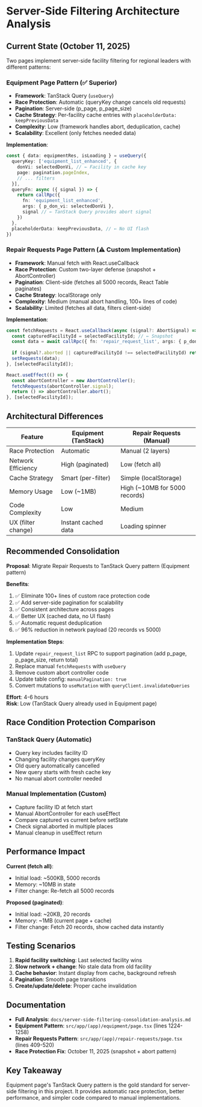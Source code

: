 # Server-Side Filtering Architecture Analysis

## Current State (October 11, 2025)

Two pages implement server-side facility filtering for regional leaders with different patterns:

### Equipment Page Pattern (✅ Superior)
- **Framework**: TanStack Query (`useQuery`)
- **Race Protection**: Automatic (queryKey change cancels old requests)
- **Pagination**: Server-side (p_page, p_page_size)
- **Cache Strategy**: Per-facility cache entries with `placeholderData: keepPreviousData`
- **Complexity**: Low (framework handles abort, deduplication, cache)
- **Scalability**: Excellent (only fetches needed data)

**Implementation**:
```typescript
const { data: equipmentRes, isLoading } = useQuery({
  queryKey: ['equipment_list_enhanced', {
    donVi: selectedDonVi, // ← Facility in cache key
    page: pagination.pageIndex,
    // ... filters
  }],
  queryFn: async ({ signal }) => {
    return callRpc({ 
      fn: 'equipment_list_enhanced', 
      args: { p_don_vi: selectedDonVi },
      signal // ← TanStack Query provides abort signal
    })
  },
  placeholderData: keepPreviousData, // ← No UI flash
})
```

### Repair Requests Page Pattern (⚠️ Custom Implementation)
- **Framework**: Manual fetch with React.useCallback
- **Race Protection**: Custom two-layer defense (snapshot + AbortController)
- **Pagination**: Client-side (fetches all 5000 records, React Table paginates)
- **Cache Strategy**: localStorage only
- **Complexity**: Medium (manual abort handling, 100+ lines of code)
- **Scalability**: Limited (fetches all data, filters client-side)

**Implementation**:
```typescript
const fetchRequests = React.useCallback(async (signal?: AbortSignal) => {
  const capturedFacilityId = selectedFacilityId; // ← Snapshot
  const data = await callRpc({ fn: 'repair_request_list', args: { p_don_vi: capturedFacilityId } })
  
  if (signal?.aborted || capturedFacilityId !== selectedFacilityId) return; // ← Guard
  setRequests(data);
}, [selectedFacilityId]);

React.useEffect(() => {
  const abortController = new AbortController();
  fetchRequests(abortController.signal);
  return () => abortController.abort();
}, [selectedFacilityId]);
```

## Architectural Differences

| Feature | Equipment (TanStack) | Repair Requests (Manual) |
|---------|---------------------|-------------------------|
| Race Protection | Automatic | Manual (2 layers) |
| Network Efficiency | High (paginated) | Low (fetch all) |
| Cache Strategy | Smart (per-filter) | Simple (localStorage) |
| Memory Usage | Low (~1MB) | High (~10MB for 5000 records) |
| Code Complexity | Low | Medium |
| UX (filter change) | Instant cached data | Loading spinner |

## Recommended Consolidation

**Proposal**: Migrate Repair Requests to TanStack Query pattern (Equipment pattern)

**Benefits**:
1. ✅ Eliminate 100+ lines of custom race protection code
2. ✅ Add server-side pagination for scalability
3. ✅ Consistent architecture across pages
4. ✅ Better UX (cached data, no UI flash)
5. ✅ Automatic request deduplication
6. ✅ 96% reduction in network payload (20 records vs 5000)

**Implementation Steps**:
1. Update `repair_request_list` RPC to support pagination (add p_page, p_page_size, return total)
2. Replace manual `fetchRequests` with `useQuery`
3. Remove custom abort controller code
4. Update table config: `manualPagination: true`
5. Convert mutations to `useMutation` with `queryClient.invalidateQueries`

**Effort**: 4-6 hours  
**Risk**: Low (TanStack Query already used in Equipment page)

## Race Condition Protection Comparison

### TanStack Query (Automatic)
- Query key includes facility ID
- Changing facility changes queryKey
- Old query automatically cancelled
- New query starts with fresh cache key
- No manual abort controller needed

### Manual Implementation (Custom)
- Capture facility ID at fetch start
- Manual AbortController for each useEffect
- Compare captured vs current before setState
- Check signal.aborted in multiple places
- Manual cleanup in useEffect return

## Performance Impact

**Current (fetch all)**:
- Initial load: ~500KB, 5000 records
- Memory: ~10MB in state
- Filter change: Re-fetch all 5000 records

**Proposed (paginated)**:
- Initial load: ~20KB, 20 records
- Memory: ~1MB (current page + cache)
- Filter change: Fetch 20 records, show cached data instantly

## Testing Scenarios

1. **Rapid facility switching**: Last selected facility wins
2. **Slow network + change**: No stale data from old facility
3. **Cache behavior**: Instant display from cache, background refresh
4. **Pagination**: Smooth page transitions
5. **Create/update/delete**: Proper cache invalidation

## Documentation

- **Full Analysis**: `docs/server-side-filtering-consolidation-analysis.md`
- **Equipment Pattern**: `src/app/(app)/equipment/page.tsx` (lines 1224-1258)
- **Repair Requests Pattern**: `src/app/(app)/repair-requests/page.tsx` (lines 409-520)
- **Race Protection Fix**: October 11, 2025 (snapshot + abort pattern)

## Key Takeaway

Equipment page's TanStack Query pattern is the gold standard for server-side filtering in this project. It provides automatic race protection, better performance, and simpler code compared to manual implementations.
